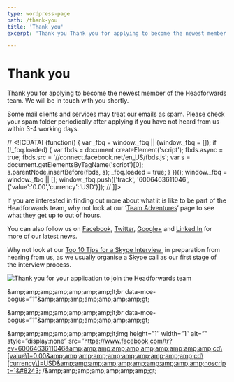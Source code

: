 ```yaml
---
type: wordpress-page
path: /thank-you
title: 'Thank you'
excerpt: 'Thank you Thank you for applying to become the newest member of the Headforwards team. We will be in touch with you shortly. If you are interested in finding out more about what it is like to be part of the Headforwards team, why not look at our ‘Team Adventures‘ page to see what they …'

---
```

Thank you
=========

Thank you for applying to become the newest member of the Headforwards team. We will be in touch with you shortly.

Some mail clients and services may treat our emails as spam. Please check your spam folder periodically after applying if you have not heard from us within 3-4 working days.

// <!\[CDATA\[ (function() { var \_fbq = window.\_fbq || (window.\_fbq = \[\]); if (!\_fbq.loaded) { var fbds = document.createElement('script'); fbds.async = true; fbds.src = '//connect.facebook.net/en\_US/fbds.js'; var s = document.getElementsByTagName('script')\[0\]; s.parentNode.insertBefore(fbds, s); \_fbq.loaded = true; } })(); window.\_fbq = window.\_fbq || \[\]; window.\_fbq.push(\['track', '6006463611046', {'value':'0.00','currency':'USD'}\]); // \]\]>

If you are interested in finding out more about what it is like to be part of the Headforwards team, why not look at our ‘[Team Adventures](http://www.headforwards.com/category/team-adventures/)‘ page to see what they get up to out of hours.

You can also follow us on [Facebook](https://www.facebook.com/headforwards), [Twitter](https://twitter.com/headforwards), [Google+](https://plus.google.com/+HeadforwardsCornwall/posts) and [Linked In](https://www.linkedin.com/company/headforwards) for more of our latest news.

Why not look at our [Top 10 Tips for a Skype Interview ](http://www.headforwards.com/2015/06/top-10-tips-for-a-successful-skype-interview/) in preparation from hearing from us, as we usually organise a Skype call as our first stage of the interview process.

![Thank you for your application to join the Headforwards team ](//headforwards.com/wp-content/uploads/2012/10/Headforwards-team-.jpg)

&amp;amp;amp;amp;amp;amp;amp;amp;lt;br data-mce-bogus=&#8221;1&#8243;&amp;amp;amp;amp;amp;amp;amp;amp;gt;

&amp;amp;amp;amp;amp;amp;amp;amp;lt;br data-mce-bogus=&#8221;1&#8243;&amp;amp;amp;amp;amp;amp;amp;amp;gt;

&amp;amp;amp;amp;amp;amp;amp;amp;lt;img height=&#8221;1&#8243; width=&#8221;1&#8243; alt=&#8221;&#8221; style=&#8221;display:none&#8221; src=&#8221;https://www.facebook.com/tr?ev=6006463611046&amp;amp;amp;amp;amp;amp;amp;amp;amp;amp;cd\[value\]=0.00&amp;amp;amp;amp;amp;amp;amp;amp;amp;amp;cd\[currency\]=USD&amp;amp;amp;amp;amp;amp;amp;amp;amp;amp;noscript=1&#8243; /&amp;amp;amp;amp;amp;amp;amp;amp;gt;
